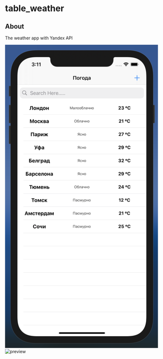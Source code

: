 # table_weather

## About

The weather app with Yandex API

![preview](weather_master.png)
![preview](weather_detail.png)
